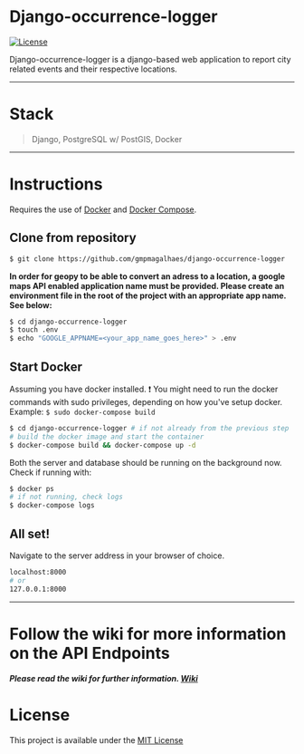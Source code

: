 # Django-occurrence-logger

[![License](https://img.shields.io/badge/LICENSE-MIT-orange)](https://github.com)

Django-occurrence-logger is a django-based web application to report city related events and their respective locations.

---

# Stack

> Django, PostgreSQL w/ PostGIS, Docker

---

# Instructions

Requires the use of [Docker](https://docs.docker.com/get-docker/) and [Docker Compose](https://docs.docker.com/compose/install/).

## Clone from repository
```sh
$ git clone https://github.com/gmpmagalhaes/django-occurrence-logger
```

**In order for geopy to be able to convert an adress to a location, a google maps API enabled application name must be provided.
Please create an environment file in the root of the project with an appropriate app name. See below:**
```sh
$ cd django-occurrence-logger
$ touch .env
$ echo "GOOGLE_APPNAME=<your_app_name_goes_here>" > .env
```

## Start Docker
Assuming you have docker installed. 
:exclamation: You might need to run the docker commands with sudo privileges, depending on how you've setup docker.
Example: ```$ sudo docker-compose build ```

```sh
$ cd django-occurrence-logger # if not already from the previous step
# build the docker image and start the container
$ docker-compose build && docker-compose up -d
```
Both the server and database should be running on the background now.
Check if running with:
```sh
$ docker ps
# if not running, check logs
$ docker-compose logs
```

## All set!
Navigate to the server address in your browser of choice.
```sh
localhost:8000
# or
127.0.0.1:8000
```

---

# Follow the wiki for more information on the API Endpoints

**_Please read the wiki for further information. [Wiki](https://github.com/gmpmagalhaes/django-occurrence-logger/wiki/Home)_**


# License

This project is available under the [MIT License](https://github.com/gmpmagalhaes/django-occurrence-logger/blob/master/LICENSE.md)
